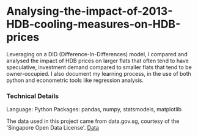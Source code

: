 # Analysing-the-impact-of-2013-HDB-cooling-measures-on-HDB-prices
Leveraging on a DID (Difference-In-Differences) model, I compared and analysed the impact of HDB prices on larger flats that often tend to have speculative, investment demand compared to smaller flats that tend to be owner-occupied. I also document my learning process, in the use of both python and econometric tools like regression analysis. 







### Technical Details
Language: Python
Packages: pandas, numpy, statsmodels, matplotlib


The data used in this project came from data.gov.sg, courtesy of the 'Singapore Open Data License'. [Data](https://data.gov.sg/datasets?topics=housing&resultId=189&page=1)
